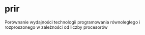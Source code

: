 # prir
Porównanie wydajności technologii programowania równoległego i rozproszonego w zależności od liczby procesorów
